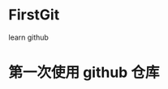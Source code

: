 <!--
 * @Author: 1sanqian 1196094290@qq.com
 * @Date: 2022-09-16 17:29:11
 * @LastEditors: 1sanqian 1196094290@qq.com
 * @LastEditTime: 2022-09-16 19:17:49
 * @FilePath: \queqiang\projectTools\01git\Git\FirstGit\README.md
 * @Description: 这是默认设置,请设置`customMade`, 打开koroFileHeader查看配置 进行设置: https://github.com/OBKoro1/koro1FileHeader/wiki/%E9%85%8D%E7%BD%AE
-->
# FirstGit
learn github
# 第一次使用 github 仓库